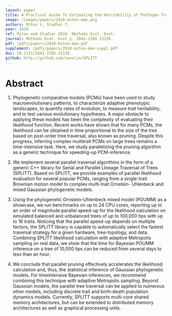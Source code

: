 ```yaml
---
layout: paper
title: A Practical Guide To Estimating the Heritability of Pathogen Traits
image: /images/papers/2018-mitov-mee.png
authors: Mitov V, Stadler T.
year: 2019
ref: Mitov and Stadler 2018. Methods Ecol. Evol.
journal: Methods Ecol. Evol p. 2041-210X.13136.
pdf: /pdfs/papers/2018-mitov-mee.pdf
supplement: /pdfs/papers/2018-mitov-mee-suppl.pdf
doi: 10.1111/2041-210X.13136
github: http://github.com/venelin/SPLITT
---
```


# Abstract

1. Phylogenetic comparative models (PCMs) have been used to study macroevolutionary
patterns, to characterize adaptive phenotypic landscapes, to quantify rates of
evolution, to measure trait heritability, and to test various evolutionary hypotheses.
A major obstacle to applying these models has been the complexity of evaluating
their likelihood function. Recent works have shown that for many PCMs, the likelihood
can be obtained in time proportional to the size of the tree based on post-order
tree traversal, also known as pruning. Despite this progress, inferring complex multitrait
PCMs on large trees remains a time-intensive task. Here, we study parallelizing
the pruning algorithm as a generic technique for speeding-up PCM-inference.

2. We implement several parallel traversal algorithms in the form of a generic C++
library for Serial and Parallel LIneage Traversal of Trees (SPLITT). Based on SPLITT,
we provide examples of parallel likelihood evaluation for several popular PCMs,
ranging from a single-trait Brownian motion model to complex multi-trait Ornstein-
Uhlenbeck and mixed Gaussian phylogenetic models.

3. Using the phylogenetic Ornstein–Uhlenbeck mixed model (POUMM) as a showcase,
we run benchmarks on up to 24 CPU cores, reporting up to an order of magnitude
parallel speed-up for the likelihood calculation on simulated balanced and
unbalanced trees of up to 100,000 tips with up to 16 traits. Noticing that the parallel
speed-up depends on multiple factors, the SPLITT library is capable to automatically
select the fastest traversal strategy for a given hardware, tree-topology,
and data. Combining SPLITT likelihood calculation with adaptive Metropolis sampling
on real data, we show that the time for Bayesian POUMM inference on a tree
of 10,000 tips can be reduced from several days to less than an hour.

4. We conclude that parallel pruning effectively accelerates the likelihood calculation
and, thus, the statistical inference of Gaussian phylogenetic models. For timeintensive
Bayesian inferences, we recommend combining this technique with
adaptive Metropolis sampling. Beyond Gaussian models, the parallel tree traversal
can be applied to numerous other models, including discrete trait and birth–death
population dynamics models. Currently, SPLITT supports multi-core shared memory
architectures, but can be extended to distributed memory architectures as
well as graphical processing units.